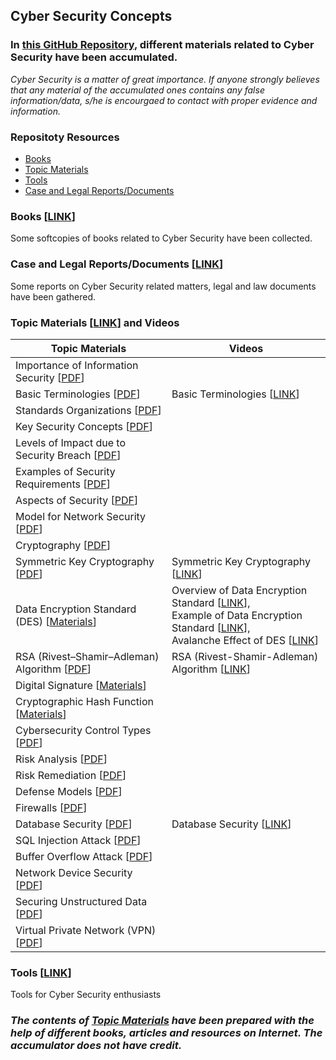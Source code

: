 ## Cyber Security Concepts 

### In [this GitHub Repository](https://github.com/MdSiamAnsary/Cyber-Security-Concepts), different materials related to Cyber Security have been accumulated. 
_Cyber Security is a matter of great importance. If anyone strongly believes that any material of the accumulated ones contains any false information/data, s/he is encourgaed to contact with proper evidence and information._

### Repositoty Resources
- [Books](#books) 
- [Topic Materials](#materials) 
- [Tools](#tools) 
- [Case and Legal Reports/Documents](#docs) 

### <a id="books">Books [[LINK](https://github.com/MdSiamAnsary/Cyber-Security-Concepts/tree/main/Books)]</a>



Some softcopies of books related to Cyber Security have been collected. 

### <a id="docs">Case and Legal Reports/Documents [[LINK](https://github.com/MdSiamAnsary/Cyber-Security-Concepts/tree/main/Case%20and%20Legal%20Reports)]</a>



Some reports on Cyber Security related matters, legal and law documents have been gathered. 

### <a id="materials">Topic Materials [[LINK](https://github.com/MdSiamAnsary/Cyber-Security-Concepts/tree/main/Topic%20Materials)] and Videos </a>

<!--
- Importance of Information Security [[PDF](https://github.com/MdSiamAnsary/Cyber-Security-Concepts/blob/main/Topic%20Materials/Importance%20of%20Information%20Security.pdf)]
- Basic Terminologies [[PDF](https://github.com/MdSiamAnsary/Cyber-Security-Concepts/blob/main/Topic%20Materials/Terminologies.pdf)]
- Standards Organizations [[PDF](https://github.com/MdSiamAnsary/Cyber-Security-Concepts/blob/main/Topic%20Materials/Standards%20Organizations%20.pdf)]
- Key Security Concepts [[PDF](https://github.com/MdSiamAnsary/Cyber-Security-Concepts/blob/main/Topic%20Materials/Key%20Security%20Concepts.pdf)]
- Levels of Impact due to Security Breach [[PDF](https://github.com/MdSiamAnsary/Cyber-Security-Concepts/blob/main/Topic%20Materials/Levels%20of%20Impact%20due%20to%20Security%20Breach.pdf)]
- Examples of Security Requirements [[PDF](https://github.com/MdSiamAnsary/Cyber-Security-Concepts/blob/main/Topic%20Materials/Examples%20of%20Security%20Requirements%20.pdf)]
- Aspects of Security [[PDF](https://github.com/MdSiamAnsary/Cyber-Security-Concepts/blob/main/Topic%20Materials/Aspects%20of%20Security.pdf)]
- Model for Network Security [[PDF](https://github.com/MdSiamAnsary/Cyber-Security-Concepts/blob/main/Topic%20Materials/Model%20for%20Network%20Security.pdf)]
- Cryptography [[PDF](https://github.com/MdSiamAnsary/Cyber-Security-Concepts/blob/main/Topic%20Materials/Cryptography.pdf)]
- Symmetric Key Cryptography [[PDF](https://github.com/MdSiamAnsary/Cyber-Security-Concepts/blob/main/Topic%20Materials/Symmetric%20Key%20Cryptography.pdf)]
- Data Encryption Standard (DES) [[Materials](https://github.com/MdSiamAnsary/Cyber-Security-Concepts/tree/main/Topic%20Materials/DES)]
- RSA (Rivest–Shamir–Adleman) [[PDF](https://github.com/MdSiamAnsary/Cyber-Security-Concepts/blob/main/Topic%20Materials/RSA%20(Rivest%E2%80%93Shamir%E2%80%93Adleman).pdf)]
- Digital Signature [[Materials](https://github.com/MdSiamAnsary/Cyber-Security-Concepts/tree/main/Topic%20Materials/Digital%20Signature)]
- Cryptographic Hash Function [[Materials](https://github.com/MdSiamAnsary/Cyber-Security-Concepts/tree/main/Topic%20Materials/Cryptographic%20Hash%20Function)] 
- Cybersecurity Control Types [[PDF](https://github.com/MdSiamAnsary/Cyber-Security-Concepts/blob/main/Topic%20Materials/Cyber%20Security%20Control%20Types.pdf)]
- Risk Analysis [[PDF](https://github.com/MdSiamAnsary/Cyber-Security-Concepts/blob/main/Topic%20Materials/Risk%20Analysis.pdf)]
- Risk Remediation [[PDF](https://github.com/MdSiamAnsary/Cyber-Security-Concepts/blob/main/Topic%20Materials/Risk%20Remediation.pdf)]
- Defense Models [[PDF](https://github.com/MdSiamAnsary/Cyber-Security-Concepts/blob/main/Topic%20Materials/Defense%20Models.pdf)]
- Firewalls [[PDF](https://github.com/MdSiamAnsary/Cyber-Security-Concepts/blob/main/Topic%20Materials/Firewalls.pdf)]
- Database Security [[PDF](https://github.com/MdSiamAnsary/Cyber-Security-Concepts/blob/main/Topic%20Materials/Database%20Security.pdf)]
- SQL Injection Attack [[PDF](https://github.com/MdSiamAnsary/Cyber-Security-Concepts/blob/main/Topic%20Materials/SQL%20Injection%20Attack.pdf)]
- Buffer Overflow Attack [[PDF](https://github.com/MdSiamAnsary/Cyber-Security-Concepts/blob/main/Topic%20Materials/Buffer%20Overflow%20Attack.pdf)]
- Network Device Security [[PDF](https://github.com/MdSiamAnsary/Cyber-Security-Concepts/blob/main/Topic%20Materials/Network%20Device%20Security.pdf)]
- Securing Unstructured Data [[PDF](https://github.com/MdSiamAnsary/Cyber-Security-Concepts/blob/main/Topic%20Materials/Securing%20Unstructured%20Data.pdf)]
- Virtual Private Network (VPN) [[PDF](https://github.com/MdSiamAnsary/Cyber-Security-Concepts/blob/main/Topic%20Materials/Virtual%20Private%20Network%20(VPN).pdf)]
-->

<!--
### Videos 
- Basic Terminologies [[LINK](https://youtu.be/b1Xebefj7x0)]
- Symmetric Key Cryptography [[LINK](https://youtu.be/nbjorlCOrug?si=rRv6S-A-NLienW5y)]
- RSA (Rivest-Shamir-Adleman) Algorithm [[LINK](https://youtu.be/yyEFWx1E8cA?si=0LAEK_enSNaCOHgq)]
- Overview of Data Encryption Standard [[LINK](https://youtu.be/2G9txsMUQ4Q?si=H2YSQ0kwEQIm3mYz)]
- Example of Data Encryption Standard [[LINK](https://youtu.be/BAS3u97rlWU?si=XQDPvaaDw_x3A4MJ)]
- Avalanche Effect of DES [[LINK](https://youtu.be/Z9nknRKKZOQ?si=2KQoHlC_2Pg5gkRq)]
- Database Security [[LINK](https://youtu.be/qx8IULinVjw?si=yaAHv8rxzn-pUe1r)]
-->





|Topic Materials               |Videos                       |
|------------------------------|-----------------------------|
|Importance of Information Security [[PDF](https://github.com/MdSiamAnsary/Cyber-Security-Concepts/blob/main/Topic%20Materials/Importance%20of%20Information%20Security.pdf)]      ||
|Basic Terminologies [[PDF](https://github.com/MdSiamAnsary/Cyber-Security-Concepts/blob/main/Topic%20Materials/Terminologies.pdf)]      |Basic Terminologies [[LINK](https://youtu.be/b1Xebefj7x0)]|
|Standards Organizations [[PDF](https://github.com/MdSiamAnsary/Cyber-Security-Concepts/blob/main/Topic%20Materials/Standards%20Organizations%20.pdf)]      ||
|Key Security Concepts [[PDF](https://github.com/MdSiamAnsary/Cyber-Security-Concepts/blob/main/Topic%20Materials/Key%20Security%20Concepts.pdf)]      ||
|Levels of Impact due to Security Breach [[PDF](https://github.com/MdSiamAnsary/Cyber-Security-Concepts/blob/main/Topic%20Materials/Levels%20of%20Impact%20due%20to%20Security%20Breach.pdf)]      ||
|Examples of Security Requirements [[PDF](https://github.com/MdSiamAnsary/Cyber-Security-Concepts/blob/main/Topic%20Materials/Examples%20of%20Security%20Requirements%20.pdf)]      ||
|Aspects of Security [[PDF](https://github.com/MdSiamAnsary/Cyber-Security-Concepts/blob/main/Topic%20Materials/Aspects%20of%20Security.pdf)]      ||
|Model for Network Security [[PDF](https://github.com/MdSiamAnsary/Cyber-Security-Concepts/blob/main/Topic%20Materials/Model%20for%20Network%20Security.pdf)]      ||
|Cryptography [[PDF](https://github.com/MdSiamAnsary/Cyber-Security-Concepts/blob/main/Topic%20Materials/Cryptography.pdf)]      ||
|Symmetric Key Cryptography [[PDF](https://github.com/MdSiamAnsary/Cyber-Security-Concepts/blob/main/Topic%20Materials/Symmetric%20Key%20Cryptography.pdf)]      |Symmetric Key Cryptography [[LINK](https://youtu.be/nbjorlCOrug)]|
|Data Encryption Standard (DES) [[Materials](https://github.com/MdSiamAnsary/Cyber-Security-Concepts/tree/main/Topic%20Materials/DES)]      |Overview of Data Encryption Standard [[LINK](https://youtu.be/2G9txsMUQ4Q?si=H2YSQ0kwEQIm3mYz)],<br /> Example of Data Encryption Standard [[LINK](https://youtu.be/BAS3u97rlWU?si=XQDPvaaDw_x3A4MJ)],<br /> Avalanche Effect of DES [[LINK](https://youtu.be/Z9nknRKKZOQ?si=2KQoHlC_2Pg5gkRq)]|
|RSA (Rivest–Shamir–Adleman) Algorithm [[PDF](https://github.com/MdSiamAnsary/Cyber-Security-Concepts/blob/main/Topic%20Materials/RSA%20(Rivest%E2%80%93Shamir%E2%80%93Adleman).pdf)]      |RSA (Rivest-Shamir-Adleman) Algorithm [[LINK](https://youtu.be/yyEFWx1E8cA)]|
|Digital Signature [[Materials](https://github.com/MdSiamAnsary/Cyber-Security-Concepts/tree/main/Topic%20Materials/Digital%20Signature)]      ||
|Cryptographic Hash Function [[Materials](https://github.com/MdSiamAnsary/Cyber-Security-Concepts/tree/main/Topic%20Materials/Cryptographic%20Hash%20Function)]       ||
|Cybersecurity Control Types [[PDF](https://github.com/MdSiamAnsary/Cyber-Security-Concepts/blob/main/Topic%20Materials/Cyber%20Security%20Control%20Types.pdf)]      ||
|Risk Analysis [[PDF](https://github.com/MdSiamAnsary/Cyber-Security-Concepts/blob/main/Topic%20Materials/Risk%20Analysis.pdf)]      ||
|Risk Remediation [[PDF](https://github.com/MdSiamAnsary/Cyber-Security-Concepts/blob/main/Topic%20Materials/Risk%20Remediation.pdf)]       ||
|Defense Models [[PDF](https://github.com/MdSiamAnsary/Cyber-Security-Concepts/blob/main/Topic%20Materials/Defense%20Models.pdf)]       ||
|Firewalls [[PDF](https://github.com/MdSiamAnsary/Cyber-Security-Concepts/blob/main/Topic%20Materials/Firewalls.pdf)]       ||
|Database Security [[PDF](https://github.com/MdSiamAnsary/Cyber-Security-Concepts/blob/main/Topic%20Materials/Database%20Security.pdf)]       |Database Security [[LINK](https://youtu.be/qx8IULinVjw?si=yaAHv8rxzn-pUe1r)]|
|SQL Injection Attack [[PDF](https://github.com/MdSiamAnsary/Cyber-Security-Concepts/blob/main/Topic%20Materials/SQL%20Injection%20Attack.pdf)]       ||
|Buffer Overflow Attack [[PDF](https://github.com/MdSiamAnsary/Cyber-Security-Concepts/blob/main/Topic%20Materials/Buffer%20Overflow%20Attack.pdf)]       ||
|Network Device Security [[PDF](https://github.com/MdSiamAnsary/Cyber-Security-Concepts/blob/main/Topic%20Materials/Network%20Device%20Security.pdf)]       ||
|Securing Unstructured Data [[PDF](https://github.com/MdSiamAnsary/Cyber-Security-Concepts/blob/main/Topic%20Materials/Securing%20Unstructured%20Data.pdf)]       ||
|Virtual Private Network (VPN) [[PDF](https://github.com/MdSiamAnsary/Cyber-Security-Concepts/blob/main/Topic%20Materials/Virtual%20Private%20Network%20(VPN).pdf)]       ||


### <a id="tools">Tools [[LINK](https://github.com/MdSiamAnsary/Cyber-Security-Concepts/tree/main/Books)]</a>



Tools for Cyber Security enthusiasts 



### _The contents of [Topic Materials](https://github.com/MdSiamAnsary/Cyber-Security-Concepts/tree/main/Topic%20Materials) have been prepared with the help of different books, articles and resources on Internet. The accumulator does not have credit._




